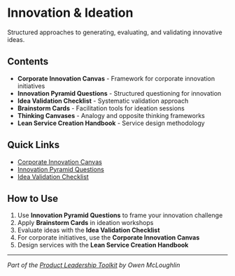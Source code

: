 # Innovation & Ideation

Structured approaches to generating, evaluating, and validating innovative ideas.

## Contents

- **Corporate Innovation Canvas** - Framework for corporate innovation initiatives
- **Innovation Pyramid Questions** - Structured questioning for innovation
- **Idea Validation Checklist** - Systematic validation approach
- **Brainstorm Cards** - Facilitation tools for ideation sessions
- **Thinking Canvases** - Analogy and opposite thinking frameworks
- **Lean Service Creation Handbook** - Service design methodology

## Quick Links

- [Corporate Innovation Canvas](./corporate-innovation-canvas.pdf)
- [Innovation Pyramid Questions](./innovation-pyramid-questions.pptx)
- [Idea Validation Checklist](./idea-validation-checklist.pdf)

## How to Use

1. Use **Innovation Pyramid Questions** to frame your innovation challenge
2. Apply **Brainstorm Cards** in ideation workshops
3. Evaluate ideas with the **Idea Validation Checklist**
4. For corporate initiatives, use the **Corporate Innovation Canvas**
5. Design services with the **Lean Service Creation Handbook**

---

*Part of the [Product Leadership Toolkit](../) by Owen McLoughlin*